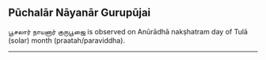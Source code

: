 ## Pūchalār Nāyanār Gurupūjai
பூசலார் நாயனார் குருபூஜை is observed on Anūrādhā nakṣhatram day of Tulā (solar) month (praatah/paraviddha).



---
